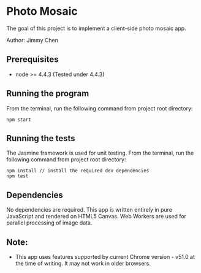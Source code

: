 # Photo Mosaic

The goal of this project is to implement a client-side photo mosaic app.

Author: Jimmy Chen

## Prerequisites
- node >= 4.4.3 (Tested under 4.4.3)

## Running the program
From the terminal, run the following command from project root directory:
```
npm start
```

## Running the tests
The Jasmine framework is used for unit testing.
From the terminal, run the following command from project root directory:
```
npm install // install the required dev dependencies
npm test
```

## Dependencies
No dependencies are required. This app is written entirely in pure JavaScript and rendered on HTML5 Canvas.
Web Workers are used for parallel processing of image data.

## Note:
- This app uses features supported by current Chrome version - v51.0 at the time of writing. It may not work in older browsers.
